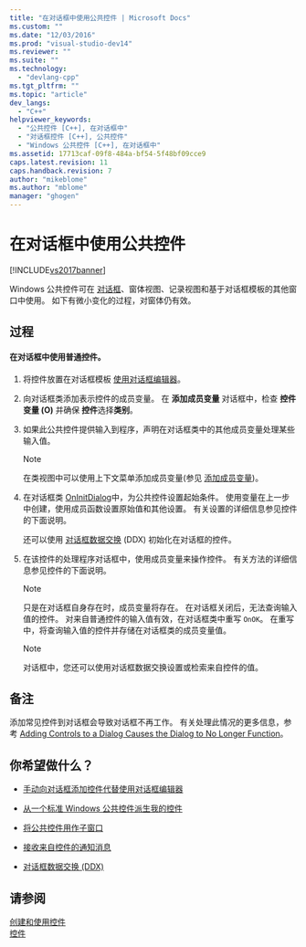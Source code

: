 ```yaml
---
title: "在对话框中使用公共控件 | Microsoft Docs"
ms.custom: ""
ms.date: "12/03/2016"
ms.prod: "visual-studio-dev14"
ms.reviewer: ""
ms.suite: ""
ms.technology: 
  - "devlang-cpp"
ms.tgt_pltfrm: ""
ms.topic: "article"
dev_langs: 
  - "C++"
helpviewer_keywords: 
  - "公共控件 [C++], 在对话框中"
  - "对话框控件 [C++], 公共控件"
  - "Windows 公共控件 [C++], 在对话框中"
ms.assetid: 17713caf-09f8-484a-bf54-5f48bf09cce9
caps.latest.revision: 11
caps.handback.revision: 7
author: "mikeblome"
ms.author: "mblome"
manager: "ghogen"
---
```

# 在对话框中使用公共控件
[!INCLUDE[vs2017banner](../assembler/inline/includes/vs2017banner.md)]

Windows 公共控件可在 [对话框](../mfc/dialog-boxes.md)、窗体视图、记录视图和基于对话框模板的其他窗口中使用。  如下有微小变化的过程，对窗体仍有效。  
  
## 过程  
  
#### 在对话框中使用普通控件。  
  
1.  将控件放置在对话框模板 [使用对话框编辑器](../mfc/using-the-dialog-editor-to-add-controls.md)。  
  
2.  向对话框类添加表示控件的成员变量。  在 **添加成员变量** 对话框中，检查 **控件变量 \(O\)** 并确保 **控件**选择**类别**。  
  
3.  如果此公共控件提供输入到程序，声明在对话框类中的其他成员变量处理某些输入值。  
  
    > [!NOTE]
    >  在类视图中可以使用上下文菜单添加成员变量\(参见 [添加成员变量](../ide/adding-a-member-variable-visual-cpp.md)\)。  
  
4.  在对话框类 [OnInitDialog](../Topic/CDialog::OnInitDialog.md)中，为公共控件设置起始条件。  使用变量在上一步中创建，使用成员函数设置原始值和其他设置。  有关设置的详细信息参见控件的下面说明。  
  
     还可以使用 [对话框数据交换](../mfc/dialog-data-exchange-and-validation.md) \(DDX\) 初始化在对话框的控件。  
  
5.  在该控件的处理程序对话框中，使用成员变量来操作控件。  有关方法的详细信息参见控件的下面说明。  
  
    > [!NOTE]
    >  只是在对话框自身存在时，成员变量将存在。  在对话框关闭后，无法查询输入值的控件。  对来自普通控件的输入值有效，在对话框类中重写 `OnOK`。  在重写中，将查询输入值的控件并存储在对话框类的成员变量值。  
  
    > [!NOTE]
    >  对话框中，您还可以使用对话框数据交换设置或检索来自控件的值。  
  
## 备注  
 添加常见控件到对话框会导致对话框不再工作。  有关处理此情况的更多信息，参考 [Adding Controls to a Dialog Causes the Dialog to No Longer Function](../mfc/adding-controls-to-a-dialog-causes-the-dialog-to-no-longer-function.md)。  
  
## 你希望做什么？  
  
-   [手动向对话框添加控件代替使用对话框编辑器](../mfc/adding-controls-by-hand.md)  
  
-   [从一个标准 Windows 公共控件派生我的控件](../mfc/deriving-controls-from-a-standard-control.md)  
  
-   [将公共控件用作子窗口](../mfc/using-a-common-control-as-a-child-window.md)  
  
-   [接收来自控件的通知消息](../mfc/receiving-notification-from-common-controls.md)  
  
-   [对话框数据交换 \(DDX\)](../mfc/dialog-data-exchange-and-validation.md)  
  
## 请参阅  
 [创建和使用控件](../mfc/making-and-using-controls.md)   
 [控件](../mfc/controls-mfc.md)